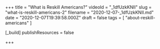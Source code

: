 +++
title = "What is Reskill Americans?"
videoId = "_1dfUzkKNII"
slug = "what-is-reskill-americans-2"
filename = "2020-12-07-_1dfUzkKNII.md"
date = "2020-12-07T19:39:58.000Z"
draft = false
tags = [ "about-reskill-americans" ]

[_build]
publishResources = false

+++


